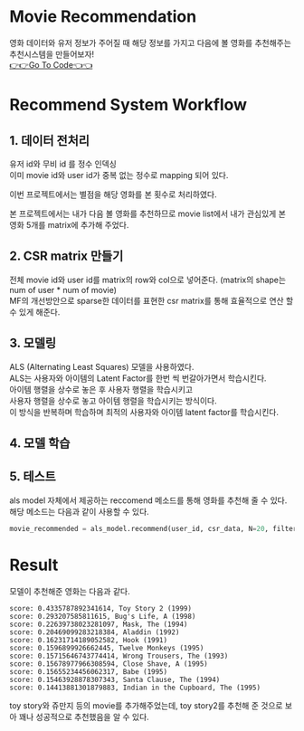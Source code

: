 # Movie Recommendation  
영화 데이터와 유저 정보가 주어질 때 해당 정보를 가지고 다음에 볼 영화를 추천해주는 추천시스템을 만들어보자!  
[👉👉Go To Code👈👈](https://github.com/estela19/AIFFEL/blob/master/exp09/baseline.ipynb)  

# Recommend System Workflow  
## 1. 데이터 전처리  
유저 id와 무비 id 를 정수 인덱싱  
이미 movie id와 user id가 중복 없는 정수로 mapping 되어 있다.  

이번 프로젝트에서는 별점을 해당 영화를 본 횟수로 처리하였다.  

본 프로젝트에서는 내가 다음 볼 영화를 추천하므로 movie list에서 내가 관심있게 본 영화 5개를 matrix에 추가해 주었다.  

## 2. CSR matrix 만들기  
전체 movie id와 user id를 matrix의 row와 col으로 넣어준다.  (matrix의 shape는 num of user * num of movie)  
MF의 개선방안으로 sparse한 데이터를 표현한 csr matrix를 통해 효율적으로 연산 할 수 있게 해준다.  

## 3. 모델링
ALS (Alternating Least Squares) 모델을 사용하였다.  
ALS는 사용자와 아이템의 Latent Factor를 한번 씩 번갈아가면서 학습시킨다.  
아이템 행렬을 상수로 놓은 후 사용자 행렬을 학습시키고  
사용자 행렬을 상수로 놓고 아이템 행렬을 학습시키는 방식이다.  
이 방식을 반복하며 학습하며 최적의 사용자와 아이템 latent factor를 학습시킨다.  

## 4. 모델 학습 
 
 
## 5. 테스트  
als model 자체에서 제공하는 reccomend 메소드를 통해 영화를 추천해 줄 수 있다.  
해당 메소드는 다음과 같이 사용할 수 있다.  
```python
movie_recommended = als_model.recommend(user_id, csr_data, N=20, filter_already_liked_items=True)
```  

# Result
모델이 추천해준 영화는 다음과 같다.  
```
score: 0.4335787892341614, Toy Story 2 (1999)
score: 0.293207585811615, Bug's Life, A (1998)
score: 0.22639738023281097, Mask, The (1994)
score: 0.20469099283218384, Aladdin (1992)
score: 0.16231714189052582, Hook (1991)
score: 0.1596899926662445, Twelve Monkeys (1995)
score: 0.15715646743774414, Wrong Trousers, The (1993)
score: 0.15678977966308594, Close Shave, A (1995)
score: 0.15655234456062317, Babe (1995)
score: 0.15463928878307343, Santa Clause, The (1994)
score: 0.14413881301879883, Indian in the Cupboard, The (1995)
```   
toy story와 쥬만지 등의 movie를 추가해주었는데, toy story2를 추천해 준 것으로 보아 꽤나 성공적으로 추천했음을 알 수 있다.  